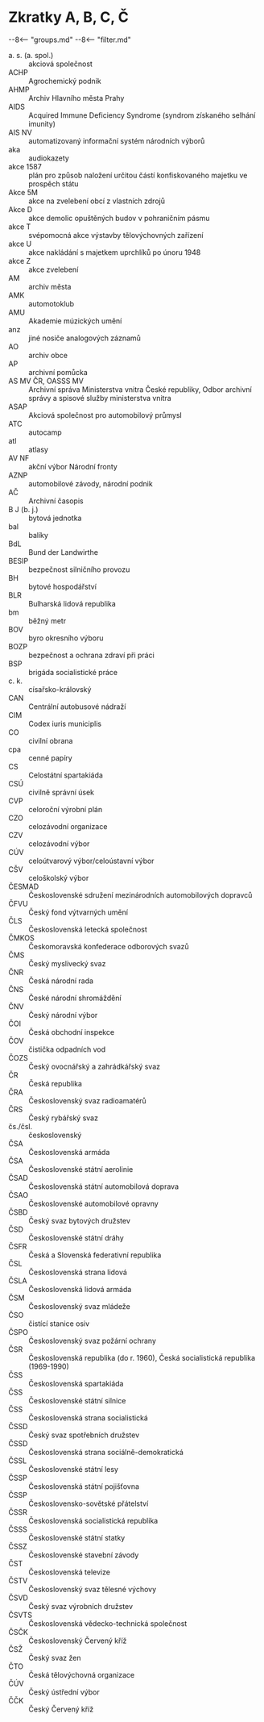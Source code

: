 ﻿# Zkratky A, B, C, Č

--8<-- "groups.md"
--8<-- "filter.md"

<dl class="abbr-list">
<dt>a. s. (a. spol.)</dt>
<dd>akciová společnost</dd>
<dt>ACHP</dt>
<dd>Agrochemický podnik</dd>
<dt>AHMP</dt>
<dd>Archiv Hlavního města Prahy</dd>
<dt>AIDS</dt>
<dd>Acquired Immune Deficiency Syndrome (syndrom získaného selhání imunity)</dd>
<dt>AIS NV</dt>
<dd>automatizovaný informační systém národních výborů</dd>
<dt>aka</dt>
<dd>audiokazety</dd>
<dt>akce 1587</dt>
<dd>plán pro způsob naložení určitou částí konfiskovaného majetku ve prospěch státu</dd>
<dt>Akce 5M</dt>
<dd>akce na zvelebení obcí z vlastních zdrojů</dd>
<dt>Akce D</dt>
<dd>akce demolic opuštěných budov v pohraničním pásmu</dd>
<dt>akce T</dt>
<dd>svépomocná akce výstavby tělovýchovných zařízení</dd>
<dt>akce U</dt>
<dd>akce nakládání s majetkem uprchlíků po únoru 1948</dd>
<dt>akce Z</dt>
<dd>akce zvelebení</dd>
<dt>AM</dt>
<dd>archiv města</dd>
<dt>AMK</dt>
<dd>automotoklub</dd>
<dt>AMU</dt>
<dd>Akademie múzických umění</dd>
<dt>anz</dt>
<dd>jiné nosiče analogových záznamů</dd>
<dt>AO</dt>
<dd>archiv obce</dd>
<dt>AP</dt>
<dd>archivní pomůcka</dd>
<dt>AS MV ČR, OASSS MV</dt>
<dd>Archivní správa Ministerstva vnitra České republiky, Odbor archivní správy a spisové služby ministerstva vnitra</dd>
<dt>ASAP</dt>
<dd>Akciová společnost pro automobilový průmysl</dd>
<dt>ATC</dt>
<dd>autocamp</dd>
<dt>atl</dt>
<dd>atlasy</dd>
<dt>AV NF</dt>
<dd>akční výbor Národní fronty</dd>
<dt>AZNP</dt>
<dd>automobilové závody, národní podnik</dd>
<dt>AČ</dt>
<dd>Archivní časopis</dd>
<dt>B J (b. j.)</dt>
<dd>bytová jednotka</dd>
<dt>bal</dt>
<dd>balíky</dd>
<dt>BdL</dt>
<dd>Bund der Landwirthe</dd>
<dt>BESIP</dt>
<dd>bezpečnost silničního provozu</dd>
<dt>BH</dt>
<dd>bytové hospodářství</dd>
<dt>BLR</dt>
<dd>Bulharská lidová republika</dd>
<dt>bm</dt>
<dd>běžný metr</dd>
<dt>BOV</dt>
<dd>byro okresního výboru</dd>
<dt>BOZP</dt>
<dd>bezpečnost a ochrana zdraví při práci</dd>
<dt>BSP</dt>
<dd>brigáda socialistické práce</dd>
<dt>c. k.</dt>
<dd>císařsko-královský</dd>
<dt>CAN</dt>
<dd>Centrální autobusové nádraží</dd>
<dt>CIM</dt>
<dd>Codex iuris municiplis</dd>
<dt>CO</dt>
<dd>civilní obrana</dd>
<dt>cpa</dt>
<dd>cenné papíry</dd>
<dt>CS</dt>
<dd>Celostátní spartakiáda</dd>
<dt>CSÚ</dt>
<dd>civilně správní úsek</dd>
<dt>CVP</dt>
<dd>celoroční výrobní plán</dd>
<dt>CZO</dt>
<dd>celozávodní organizace</dd>
<dt>CZV</dt>
<dd>celozávodní výbor</dd>
<dt>CÚV</dt>
<dd>celoútvarový výbor/celoústavní výbor</dd>
<dt>CŠV</dt>
<dd>celoškolský výbor</dd>
<dt>ČESMAD</dt>
<dd>Československé sdružení mezinárodních automobilových dopravců</dd>
<dt>ČFVU</dt>
<dd>Český fond výtvarných umění</dd>
<dt>ČLS</dt>
<dd>Československá letecká společnost</dd>
<dt>ČMKOS</dt>
<dd>Českomoravská konfederace odborových svazů</dd>
<dt>ČMS</dt>
<dd>Český myslivecký svaz</dd>
<dt>ČNR</dt>
<dd>Česká národní rada</dd>
<dt>ČNS</dt>
<dd>České národní shromáždění</dd>
<dt>ČNV</dt>
<dd>Český národní výbor</dd>
<dt>ČOI</dt>
<dd>Česká obchodní inspekce</dd>
<dt>ČOV</dt>
<dd>čistička odpadních vod</dd>
<dt>ČOZS</dt>
<dd>Český ovocnářský a zahrádkářský svaz</dd>
<dt>ČR</dt>
<dd>Česká republika</dd>
<dt>ČRA</dt>
<dd>Československý svaz radioamatérů</dd>
<dt>ČRS</dt>
<dd>Český rybářský svaz</dd>
<dt>čs./čsl.</dt>
<dd>československý</dd>
<dt>ČSA</dt>
<dd>Československá armáda</dd>
<dt>ČSA</dt>
<dd>Československé státní aerolinie</dd>
<dt>ČSAD</dt>
<dd>Československá státní automobilová doprava</dd>
<dt>ČSAO</dt>
<dd>Československé automobilové opravny</dd>
<dt>ČSBD</dt>
<dd>Český svaz bytových družstev</dd>
<dt>ČSD</dt>
<dd>Československé státní dráhy</dd>
<dt>ČSFR</dt>
<dd>Česká a Slovenská federativní republika</dd>
<dt>ČSL</dt>
<dd>Československá strana lidová</dd>
<dt>ČSLA</dt>
<dd>Československá lidová armáda</dd>
<dt>ČSM</dt>
<dd>Československý svaz mládeže</dd>
<dt>ČSO</dt>
<dd>čistící stanice osiv</dd>
<dt>ČSPO</dt>
<dd>Československý svaz požární ochrany</dd>
<dt>ČSR</dt>
<dd>Československá republika (do r. 1960), Česká socialistická republika (1969-1990)</dd>
<dt>ČSS</dt>
<dd>Československá spartakiáda</dd>
<dt>ČSS</dt>
<dd>Československé státní silnice</dd>
<dt>ČSS</dt>
<dd>Československá strana socialistická</dd>
<dt>ČSSD</dt>
<dd>Český svaz spotřebních družstev</dd>
<dt>ČSSD</dt>
<dd>Československá strana sociálně-demokratická</dd>
<dt>ČSSL</dt>
<dd>Československé státní lesy</dd>
<dt>ČSSP</dt>
<dd>Československá státní pojišťovna</dd>
<dt>ČSSP</dt>
<dd>Československo-sovětské přátelství</dd>
<dt>ČSSR</dt>
<dd>Československá socialistická republika</dd>
<dt>ČSSS</dt>
<dd>Československé státní statky</dd>
<dt>ČSSZ</dt>
<dd>Československé stavební závody</dd>
<dt>ČST</dt>
<dd>Československá televize</dd>
<dt>ČSTV</dt>
<dd>Československý svaz tělesné výchovy</dd>
<dt>ČSVD</dt>
<dd>Český svaz výrobních družstev</dd>
<dt>ČSVTS</dt>
<dd>Československá vědecko-technická společnost</dd>
<dt>ČSČK</dt>
<dd>Československý Červený kříž</dd>
<dt>ČSŽ</dt>
<dd>Český svaz žen</dd>
<dt>ČTO</dt>
<dd>Česká tělovýchovná organizace</dd>
<dt>ČÚV</dt>
<dd>Český ústřední výbor</dd>
<dt>ČČK</dt>
<dd>Český Červený kříž</dd>
</dl>
